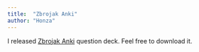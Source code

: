 ```yaml
---
title:  "Zbrojak Anki"
author: "Honza"
---
```


I released [Zbrojak Anki](https://zbrojak.ggu.cz/) question deck. Feel free to download it.


